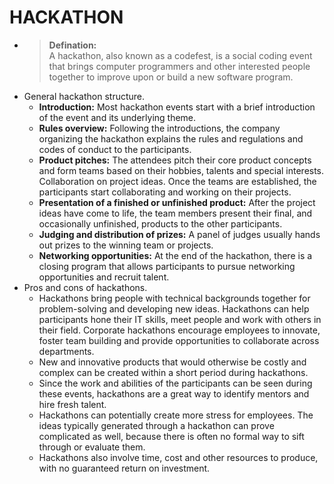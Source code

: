 # HACKATHON

- > **Defination:**  
  A hackathon, also known as a codefest, is a social coding event that brings computer programmers and other interested people together to improve upon or build a new software program.
- General hackathon structure.
  - **Introduction:** Most hackathon events start with a brief introduction of the event and its underlying theme.
  - **Rules overview:** Following the introductions, the company organizing the hackathon explains the rules and regulations and codes of conduct to the participants.
  - **Product pitches:** The attendees pitch their core product concepts and form teams based on their hobbies, talents and special interests.
  Collaboration on project ideas. Once the teams are established, the participants start collaborating and working on their projects.
  - **Presentation of a finished or unfinished product:** After the project ideas have come to life, the team members present their final, and occasionally unfinished, products to the other participants.
  - **Judging and distribution of prizes:** A panel of judges usually hands out prizes to the winning team or projects.
  - **Networking opportunities:** At the end of the hackathon, there is a closing program that allows participants to pursue networking opportunities and recruit talent.
- Pros and cons of hackathons.
  - Hackathons bring people with technical backgrounds together for problem-solving and developing new ideas. Hackathons can help participants hone their IT skills, meet people and work with others in their field. Corporate hackathons encourage employees to innovate, foster team building and provide opportunities to collaborate across departments.
  - New and innovative products that would otherwise be costly and complex can be created within a short period during hackathons.
  - Since the work and abilities of the participants can be seen during these events, hackathons are a great way to identify mentors and hire fresh talent.
  - Hackathons can potentially create more stress for employees. The ideas typically generated through a hackathon can prove complicated as well, because there is often no formal way to sift through or evaluate them.
  - Hackathons also involve time, cost and other resources to produce, with no guaranteed return on investment.


